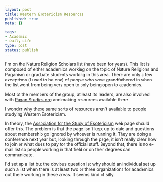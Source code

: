 ```yaml
--- 
layout: post
title: Western Esotericism Resources
published: true
meta: {}

tags: 
- Academic
- Daily Life
type: post
status: publish
---
```

<p>I'm on the Nature Religion Scholars list (have been for years). This list is composed of either academics working on the topic of Nature Religions and Paganism or graduate students working in this area. There are only a few exceptions (I used to be one) of people who were grandfathered in when the list went from being very open to only being open to academics.</p>

<p>Most of the members of the group, at least its leaders, are also involved with <a href="http://www.paganstudies.org/">Pagan Studies.org</a> and making resources available there.</p>

<p>I wonder why these same sorts of resources aren't available to people studying Western Esotericism. </p>

<p>In theory, the <a href="http://www.aseweb.org/">Association for the Study of Esotericism</a> web page should offer this. The problem is that the page isn't kept up to date and questions about membership go ignored by whoever is running it. They are doing a conference next year but, looking through the page, it isn't really clear how to join or what dues to pay for the official stuff. Beyond that, there is no e-mail list so people working in that field or on their degrees can communicate.</p>

<p> I'd set up a list but the obvious question is: why should an individual set up such a list when there is at least two or three organizations for academics out there working in these areas. It seems kind of silly.</p>
